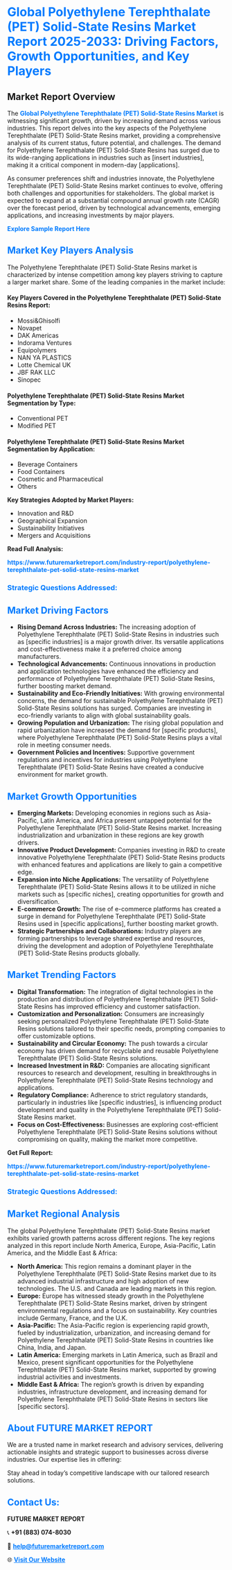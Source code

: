 <h1 style="color: #007BFF;">Global Polyethylene Terephthalate (PET) Solid-State Resins Market Report 2025-2033: Driving Factors, Growth Opportunities, and Key Players</h1>

<section id="overview">
<h2>Market Report Overview</h2>
<p>The <a href="https://www.futuremarketreport.com/industry-report/polyethylene-terephthalate-pet-solid-state-resins-market" style="color: #007BFF; text-decoration: none;"><strong>Global Polyethylene Terephthalate (PET) Solid-State Resins Market</strong></a> is witnessing significant growth, driven by increasing demand across various industries. This report delves into the key aspects of the Polyethylene Terephthalate (PET) Solid-State Resins market, providing a comprehensive analysis of its current status, future potential, and challenges. The demand for Polyethylene Terephthalate (PET) Solid-State Resins has surged due to its wide-ranging applications in industries such as [insert industries], making it a critical component in modern-day [applications].</p>
<p>As consumer preferences shift and industries innovate, the Polyethylene Terephthalate (PET) Solid-State Resins market continues to evolve, offering both challenges and opportunities for stakeholders. The global market is expected to expand at a substantial compound annual growth rate (CAGR) over the forecast period, driven by technological advancements, emerging applications, and increasing investments by major players.</p>
</section>

<section id="overview">
<p><a href="https://www.futuremarketreport.com/request-sample/reportId=114415" style="color: #007BFF; text-decoration: none;"><strong>Explore Sample Report Here</strong></a></p>
</section>

<section id="key-players">
<h2 style="color: #007BFF;">Market Key Players Analysis</h2>
<p>The Polyethylene Terephthalate (PET) Solid-State Resins market is characterized by intense competition among key players striving to capture a larger market share. Some of the leading companies in the market include:</p>
<h4>Key Players Covered in the Polyethylene Terephthalate (PET) Solid-State Resins Report:</h4>
<ul><li>Mossi&amp;Ghisolfi</li><li>Novapet</li><li>DAK Americas</li><li>Indorama Ventures</li><li>Equipolymers</li><li>NAN YA PLASTICS</li><li>Lotte Chemical UK</li><li>JBF RAK LLC</li><li>Sinopec</li></ul>
<h4>Polyethylene Terephthalate (PET) Solid-State Resins Market Segmentation by Type:</h4>
<ul><li>Conventional PET</li><li>Modified PET</li></ul>

<h4>Polyethylene Terephthalate (PET) Solid-State Resins Market Segmentation by Application:</h4>
<ul><li>Beverage Containers</li><li>Food Containers</li><li>Cosmetic and Pharmaceutical</li><li>Others</li></ul>
<p><strong>Key Strategies Adopted by Market Players:</strong></p>
<ul>
<li>Innovation and R&D</li>
<li>Geographical Expansion</li>
<li>Sustainability Initiatives</li>
<li>Mergers and Acquisitions</li>
</ul>
</section>

<section>
<p><strong>Read Full Analysis: </strong></p><a href="https://www.futuremarketreport.com/industry-report/polyethylene-terephthalate-pet-solid-state-resins-market" style="color: #007BFF; text-decoration: none;"><strong>https://www.futuremarketreport.com/industry-report/polyethylene-terephthalate-pet-solid-state-resins-market</strong></a>
<h3 style="color: #007BFF;">Strategic Questions Addressed:</h3>
</section>

<section id="driving-factors">
<h2 style="color: #007BFF;">Market Driving Factors</h2>
<ul>
<li><strong>Rising Demand Across Industries:</strong> The increasing adoption of Polyethylene Terephthalate (PET) Solid-State Resins in industries such as [specific industries] is a major growth driver. Its versatile applications and cost-effectiveness make it a preferred choice among manufacturers.</li>
<li><strong>Technological Advancements:</strong> Continuous innovations in production and application technologies have enhanced the efficiency and performance of Polyethylene Terephthalate (PET) Solid-State Resins, further boosting market demand.</li>
<li><strong>Sustainability and Eco-Friendly Initiatives:</strong> With growing environmental concerns, the demand for sustainable Polyethylene Terephthalate (PET) Solid-State Resins solutions has surged. Companies are investing in eco-friendly variants to align with global sustainability goals.</li>
<li><strong>Growing Population and Urbanization:</strong> The rising global population and rapid urbanization have increased the demand for [specific products], where Polyethylene Terephthalate (PET) Solid-State Resins plays a vital role in meeting consumer needs.</li>
<li><strong>Government Policies and Incentives:</strong> Supportive government regulations and incentives for industries using Polyethylene Terephthalate (PET) Solid-State Resins have created a conducive environment for market growth.</li>
</ul>
</section>

<section id="growth-opportunities">
<h2 style="color: #007BFF;">Market Growth Opportunities</h2>
<ul>
<li><strong>Emerging Markets:</strong> Developing economies in regions such as Asia-Pacific, Latin America, and Africa present untapped potential for the Polyethylene Terephthalate (PET) Solid-State Resins market. Increasing industrialization and urbanization in these regions are key growth drivers.</li>
<li><strong>Innovative Product Development:</strong> Companies investing in R&D to create innovative Polyethylene Terephthalate (PET) Solid-State Resins products with enhanced features and applications are likely to gain a competitive edge.</li>
<li><strong>Expansion into Niche Applications:</strong> The versatility of Polyethylene Terephthalate (PET) Solid-State Resins allows it to be utilized in niche markets such as [specific niches], creating opportunities for growth and diversification.</li>
<li><strong>E-commerce Growth:</strong> The rise of e-commerce platforms has created a surge in demand for Polyethylene Terephthalate (PET) Solid-State Resins used in [specific applications], further boosting market growth.</li>
<li><strong>Strategic Partnerships and Collaborations:</strong> Industry players are forming partnerships to leverage shared expertise and resources, driving the development and adoption of Polyethylene Terephthalate (PET) Solid-State Resins products globally.</li>
</ul>
</section>

<section id="trending-factors">
<h2 style="color: #007BFF;">Market Trending Factors</h2>
<ul>
<li><strong>Digital Transformation:</strong> The integration of digital technologies in the production and distribution of Polyethylene Terephthalate (PET) Solid-State Resins has improved efficiency and customer satisfaction.</li>
<li><strong>Customization and Personalization:</strong> Consumers are increasingly seeking personalized Polyethylene Terephthalate (PET) Solid-State Resins solutions tailored to their specific needs, prompting companies to offer customizable options.</li>
<li><strong>Sustainability and Circular Economy:</strong> The push towards a circular economy has driven demand for recyclable and reusable Polyethylene Terephthalate (PET) Solid-State Resins solutions.</li>
<li><strong>Increased Investment in R&D:</strong> Companies are allocating significant resources to research and development, resulting in breakthroughs in Polyethylene Terephthalate (PET) Solid-State Resins technology and applications.</li>
<li><strong>Regulatory Compliance:</strong> Adherence to strict regulatory standards, particularly in industries like [specific industries], is influencing product development and quality in the Polyethylene Terephthalate (PET) Solid-State Resins market.</li>
<li><strong>Focus on Cost-Effectiveness:</strong> Businesses are exploring cost-efficient Polyethylene Terephthalate (PET) Solid-State Resins solutions without compromising on quality, making the market more competitive.</li>
</ul>
</section>

<section>
<p><strong>Get Full Report: </strong></p><a href="https://www.futuremarketreport.com/industry-report/polyethylene-terephthalate-pet-solid-state-resins-market" style="color: #007BFF; text-decoration: none;"><strong>https://www.futuremarketreport.com/industry-report/polyethylene-terephthalate-pet-solid-state-resins-market</strong></a>
<h3 style="color: #007BFF;">Strategic Questions Addressed:</h3>
</section>


<section id="regional-analysis">
<h2 style="color: #007BFF;">Market Regional Analysis</h2>
<p>The global Polyethylene Terephthalate (PET) Solid-State Resins market exhibits varied growth patterns across different regions. The key regions analyzed in this report include North America, Europe, Asia-Pacific, Latin America, and the Middle East & Africa:</p>
<ul>
<li><strong>North America:</strong> This region remains a dominant player in the Polyethylene Terephthalate (PET) Solid-State Resins market due to its advanced industrial infrastructure and high adoption of new technologies. The U.S. and Canada are leading markets in this region.</li>
<li><strong>Europe:</strong> Europe has witnessed steady growth in the Polyethylene Terephthalate (PET) Solid-State Resins market, driven by stringent environmental regulations and a focus on sustainability. Key countries include Germany, France, and the U.K.</li>
<li><strong>Asia-Pacific:</strong> The Asia-Pacific region is experiencing rapid growth, fueled by industrialization, urbanization, and increasing demand for Polyethylene Terephthalate (PET) Solid-State Resins in countries like China, India, and Japan.</li>
<li><strong>Latin America:</strong> Emerging markets in Latin America, such as Brazil and Mexico, present significant opportunities for the Polyethylene Terephthalate (PET) Solid-State Resins market, supported by growing industrial activities and investments.</li>
<li><strong>Middle East & Africa:</strong> The region’s growth is driven by expanding industries, infrastructure development, and increasing demand for Polyethylene Terephthalate (PET) Solid-State Resins in sectors like [specific sectors].</li>
</ul>
</section>

<footer>
<h2 style="color: #007BFF;">About FUTURE MARKET REPORT</h2>
<p>We are a trusted name in market research and advisory services, delivering actionable insights and strategic support to businesses across diverse industries. Our expertise lies in offering:</p>

<p>Stay ahead in today’s competitive landscape with our tailored research solutions.</p>

<h2 style="color: #007BFF;">Contact Us:</h2>
<p><strong>FUTURE MARKET REPORT</strong></p>
<p>📞 <strong>+91 (883) 074-8030</strong></p>
<p>📧 <strong><a href="mailto:help@futuremarketreport.com" style="color: #007BFF;">help@futuremarketreport.com</a></strong></p>
<p>🌐 <strong><a href="https://www.futuremarketreport.com/" style="color: #007BFF;">Visit Our Website</a></strong></p>
</footer>